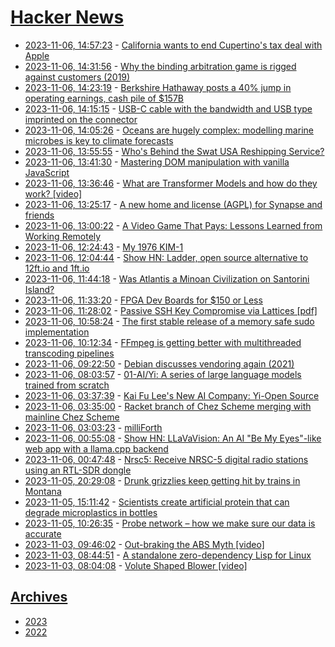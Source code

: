 # [Hacker News](https://kherrick.github.io/hacker-news/)

* [2023-11-06, 14:57:23](https://news.ycombinator.com/item?id=38163452) - [California wants to end Cupertino's tax deal with Apple](https://appleinsider.com/articles/23/11/04/california-wants-to-end-cupertinos-tax-deal-with-apple)
* [2023-11-06, 14:31:56](https://news.ycombinator.com/item?id=38163067) - [Why the binding arbitration game is rigged against customers (2019)](https://www.gsb.stanford.edu/insights/why-binding-arbitration-game-rigged-against-customers)
* [2023-11-06, 14:23:19](https://news.ycombinator.com/item?id=38162951) - [Berkshire Hathaway posts a 40% jump in operating earnings, cash pile of $157B](https://www.cnbc.com/2023/11/04/berkshire-hathaway-brk-earnings-q3-2023.html)
* [2023-11-06, 14:15:15](https://news.ycombinator.com/item?id=38162837) - [USB-C cable with the bandwidth and USB type imprinted on the connector](https://www.theverge.com/2023/11/6/23948486/usb-c-cables-marking-speed-power-delivery-elgato)
* [2023-11-06, 14:05:26](https://news.ycombinator.com/item?id=38162708) - [Oceans are hugely complex: modelling marine microbes is key to climate forecasts](https://www.nature.com/articles/d41586-023-03425-4)
* [2023-11-06, 13:55:55](https://news.ycombinator.com/item?id=38162597) - [Who's Behind the Swat USA Reshipping Service?](https://krebsonsecurity.com/2023/11/whos-behind-the-swat-usa-reshipping-service/)
* [2023-11-06, 13:41:30](https://news.ycombinator.com/item?id=38162435) - [Mastering DOM manipulation with vanilla JavaScript](https://phuoc.ng/collection/html-dom/)
* [2023-11-06, 13:36:46](https://news.ycombinator.com/item?id=38162380) - [What are Transformer Models and how do they work? [video]](https://www.youtube.com/watch?v=qaWMOYf4ri8)
* [2023-11-06, 13:25:17](https://news.ycombinator.com/item?id=38162275) - [A new home and license (AGPL) for Synapse and friends](https://element.io/blog/element-to-adopt-agplv3/)
* [2023-11-06, 13:00:22](https://news.ycombinator.com/item?id=38161997) - [A Video Game That Pays: Lessons Learned from Working Remotely](https://dtransposed.github.io/blog/2023/11/02/Remote-SWE/)
* [2023-11-06, 12:24:43](https://news.ycombinator.com/item?id=38161617) - [My 1976 KIM-1](https://blog.jgc.org/2023/11/my-1976-kim-1.html)
* [2023-11-06, 12:04:44](https://news.ycombinator.com/item?id=38161452) - [Show HN: Ladder, open source alternative to 12ft.io and 1ft.io](https://github.com/kubero-dev/ladder)
* [2023-11-06, 11:44:18](https://news.ycombinator.com/item?id=38161286) - [Was Atlantis a Minoan Civilization on Santorini Island?](https://greekreporter.com/2023/10/29/atlantis-minoan-civilisation-santorini/)
* [2023-11-06, 11:33:20](https://news.ycombinator.com/item?id=38161215) - [FPGA Dev Boards for $150 or Less](https://www.fpgajobs.com/blog/fpga-boards-under-150-dollars/)
* [2023-11-06, 11:28:02](https://news.ycombinator.com/item?id=38161174) - [Passive SSH Key Compromise via Lattices [pdf]](https://eprint.iacr.org/2023/1711.pdf)
* [2023-11-06, 10:58:24](https://news.ycombinator.com/item?id=38161016) - [The first stable release of a memory safe sudo implementation](https://www.memorysafety.org/blog/sudo-first-stable-release/)
* [2023-11-06, 10:12:34](https://news.ycombinator.com/item?id=38160703) - [FFmpeg is getting better with multithreaded transcoding pipelines](https://twitter.com/FFmpeg/status/1721275669336707152)
* [2023-11-06, 09:22:50](https://news.ycombinator.com/item?id=38160382) - [Debian discusses vendoring again (2021)](https://lwn.net/Articles/842319/)
* [2023-11-06, 08:03:57](https://news.ycombinator.com/item?id=38159927) - [01-AI/Yi: A series of large language models trained from scratch](https://github.com/01-ai/Yi)
* [2023-11-06, 03:37:39](https://news.ycombinator.com/item?id=38158554) - [Kai Fu Lee's New AI Company: Yi-Open Source](https://www.01.ai/en)
* [2023-11-06, 03:35:00](https://news.ycombinator.com/item?id=38158529) - [Racket branch of Chez Scheme merging with mainline Chez Scheme](https://groups.google.com/g/chez-scheme/c/D7g6mIcYLNU)
* [2023-11-06, 03:03:23](https://news.ycombinator.com/item?id=38158309) - [milliForth](https://github.com/fuzzballcat/milliForth)
* [2023-11-06, 00:55:08](https://news.ycombinator.com/item?id=38157524) - [Show HN: LLaVaVision: An AI \"Be My Eyes\"-like web app with a llama.cpp backend](https://github.com/lxe/llavavision)
* [2023-11-06, 00:47:48](https://news.ycombinator.com/item?id=38157466) - [Nrsc5: Receive NRSC-5 digital radio stations using an RTL-SDR dongle](https://github.com/theori-io/nrsc5)
* [2023-11-05, 20:29:08](https://news.ycombinator.com/item?id=38155324) - [Drunk grizzlies keep getting hit by trains in Montana](https://cowboystatedaily.com/2023/11/04/63-grizzlies-some-drunk-on-fermented-grain-killed-by-trains-in-montana/)
* [2023-11-05, 15:11:42](https://news.ycombinator.com/item?id=38151776) - [Scientists create artificial protein that can degrade microplastics in bottles](https://phys.org/news/2023-10-scientists-artificial-protein-capable-degrading.html)
* [2023-11-05, 10:26:35](https://news.ycombinator.com/item?id=38149861) - [Probe network – how we make sure our data is accurate](https://ipinfo.io/blog/probe-network-how-we-make-sure-our-data-is-accurate/)
* [2023-11-03, 09:46:02](https://news.ycombinator.com/item?id=38126442) - [Out-braking the ABS Myth [video]](https://www.youtube.com/watch?v=sDbWZiaUeDY)
* [2023-11-03, 08:44:51](https://news.ycombinator.com/item?id=38126052) - [A standalone zero-dependency Lisp for Linux](https://github.com/lone-lang/lone)
* [2023-11-03, 08:04:08](https://news.ycombinator.com/item?id=38125799) - [Volute Shaped Blower [video]](https://www.youtube.com/watch?v=Csb-AFD58ww)

## [Archives](archives/index.md)

* [2023](archives/2023/index.md)
* [2022](archives/2022/index.md)

